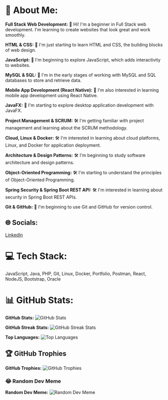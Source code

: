 # 💫 About Me:
**Full Stack Web Development:**
👋 Hi! I'm a beginner in Full Stack web development. I'm learning to create websites that look great and work smoothly.

**HTML & CSS:**
💼 I'm just starting to learn HTML and CSS, the building blocks of web design.

**JavaScript:**
💼 I'm beginning to explore JavaScript, which adds interactivity to websites.

**MySQL & SQL:**
🧰 I'm in the early stages of working with MySQL and SQL databases to store and retrieve data.

**Mobile App Development (React Native):**
📱 I'm also interested in learning mobile app development using React Native.

**JavaFX:**
📱 I'm starting to explore desktop application development with JavaFX.

**Project Management & SCRUM:**
🛠️ I'm getting familiar with project management and learning about the SCRUM methodology.

**Cloud, Linux & Docker:**
🛠️ I'm interested in learning about cloud platforms, Linux, and Docker for application deployment.

**Architecture & Design Patterns:**
🛠️ I'm beginning to study software architecture and design patterns.

**Object-Oriented Programming:**
🛠️ I'm starting to understand the principles of Object-Oriented Programming.

**Spring Security & Spring Boot REST API:**
🛠️ I'm interested in learning about security in Spring Boot REST APIs.

**Git & GitHub:**
🧰 I'm beginning to use Git and GitHub for version control.


## 🌐 Socials:
[LinkedIn](https://linkedin.com/in/https://www.linkedin.com/feed/)

# 💻 Tech Stack:
JavaScript, Java, PHP, Git, Linux, Docker, Portfolio, Postman, React, NodeJS, Bootstrap, Oracle

# 📊 GitHub Stats:
**GitHub Stats:**
![GitHub Stats](https://github-readme-stats.vercel.app/api?username=Justshad&theme=swift&hide_border=false&include_all_commits=false&count_private=false)

**GitHub Streak Stats:**
![GitHub Streak Stats](https://github-readme-streak-stats.herokuapp.com/?user=Justshad&theme=swift&hide_border=false)

**Top Languages:**
![Top Languages](https://github-readme-stats.vercel.app/api/top-langs/?username=Justshad&theme=swift&hide_border=false&include_all_commits=false&count_private=false&layout=compact)

## 🏆 GitHub Trophies
**GitHub Trophies:**
![GitHub Trophies](https://github-profile-trophy.vercel.app/?username=Justshad&theme=radical&no-frame=false&no-bg=true&margin-w=4)

### 😂 Random Dev Meme
**Random Dev Meme:**
![Random Dev Meme](https://randommeme-five.vercel.app/)
